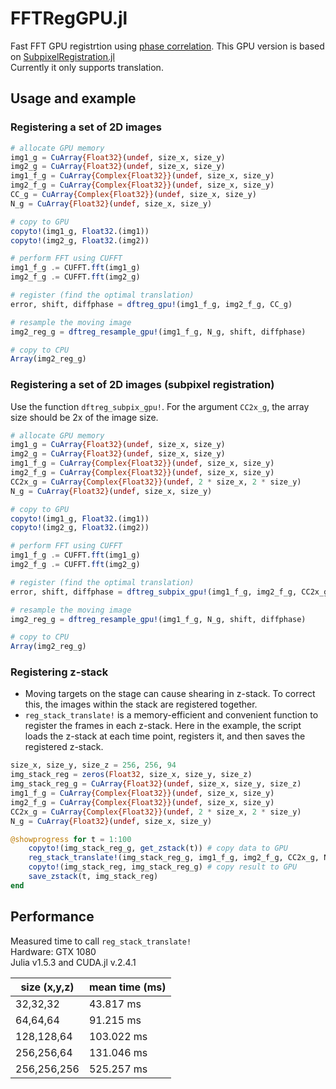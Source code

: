 # FFTRegGPU.jl
Fast FFT GPU registrtion using [phase correlation](https://en.wikipedia.org/wiki/Phase_correlation). This GPU version is based on [SubpixelRegistration.jl](https://github.com/romainFr/SubpixelRegistration.jl)  
Currently it only supports translation.


## Usage and example  
### Registering a set of 2D images
```julia
# allocate GPU memory
img1_g = CuArray{Float32}(undef, size_x, size_y)
img2_g = CuArray{Float32}(undef, size_x, size_y)
img1_f_g = CuArray{Complex{Float32}}(undef, size_x, size_y)
img2_f_g = CuArray{Complex{Float32}}(undef, size_x, size_y)
CC_g = CuArray{Complex{Float32}}(undef, size_x, size_y)
N_g = CuArray{Float32}(undef, size_x, size_y)

# copy to GPU
copyto!(img1_g, Float32.(img1))
copyto!(img2_g, Float32.(img2))

# perform FFT using CUFFT
img1_f_g .= CUFFT.fft(img1_g)
img2_f_g .= CUFFT.fft(img2_g)

# register (find the optimal translation)
error, shift, diffphase = dftreg_gpu!(img1_f_g, img2_f_g, CC_g)

# resample the moving image
img2_reg_g = dftreg_resample_gpu!(img1_f_g, N_g, shift, diffphase)

# copy to CPU
Array(img2_reg_g)
```
### Registering a set of 2D images (subpixel registration)
Use the function `dftreg_subpix_gpu!`. For the argument `CC2x_g`, the array size should be 2x of the image size.
```julia
# allocate GPU memory
img1_g = CuArray{Float32}(undef, size_x, size_y)
img2_g = CuArray{Float32}(undef, size_x, size_y)
img1_f_g = CuArray{Complex{Float32}}(undef, size_x, size_y)
img2_f_g = CuArray{Complex{Float32}}(undef, size_x, size_y)
CC2x_g = CuArray{Complex{Float32}}(undef, 2 * size_x, 2 * size_y)
N_g = CuArray{Float32}(undef, size_x, size_y)

# copy to GPU
copyto!(img1_g, Float32.(img1))
copyto!(img2_g, Float32.(img2))

# perform FFT using CUFFT
img1_f_g .= CUFFT.fft(img1_g)
img2_f_g .= CUFFT.fft(img2_g)

# register (find the optimal translation)
error, shift, diffphase = dftreg_subpix_gpu!(img1_f_g, img2_f_g, CC2x_g)

# resample the moving image
img2_reg_g = dftreg_resample_gpu!(img1_f_g, N_g, shift, diffphase)

# copy to CPU
Array(img2_reg_g)
```

### Registering z-stack
- Moving targets on the stage can cause shearing in z-stack. To correct this, the images within the stack are registered together.
- `reg_stack_translate!` is a memory-efficient and convenient function to register the frames in each z-stack. Here in the example, the script loads the z-stack at each time point, registers it, and then saves the registered z-stack.  
```julia
size_x, size_y, size_z = 256, 256, 94
img_stack_reg = zeros(Float32, size_x, size_y, size_z)
img_stack_reg_g = CuArray{Float32}(undef, size_x, size_y, size_z)
img1_f_g = CuArray{Complex{Float32}}(undef, size_x, size_y)
img2_f_g = CuArray{Complex{Float32}}(undef, size_x, size_y)
CC2x_g = CuArray{Complex{Float32}}(undef, 2 * size_x, 2 * size_y)
N_g = CuArray{Float32}(undef, size_x, size_y)

@showprogress for t = 1:100
    copyto!(img_stack_reg_g, get_zstack(t)) # copy data to GPU
    reg_stack_translate!(img_stack_reg_g, img1_f_g, img2_f_g, CC2x_g, N_g) # register
    copyto!(img_stack_reg, img_stack_reg_g) # copy result to GPU
    save_zstack(t, img_stack_reg)
end
```

## Performance
Measured time to call `reg_stack_translate!`  
Hardware: GTX 1080  
Julia v1.5.3 and CUDA.jl v.2.4.1

| size (x,y,z) | mean time (ms) |
| - | - |
| 32,32,32 | 43.817 ms |
| 64,64,64 | 91.215 ms |
| 128,128,64 | 103.022 ms |
| 256,256,64 | 131.046 ms |
| 256,256,256 | 525.257 ms |

